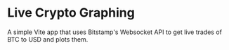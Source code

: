 # Live Crypto Graphing

A simple Vite app that uses Bitstamp's Websocket API to get live trades of BTC to USD and plots them.
